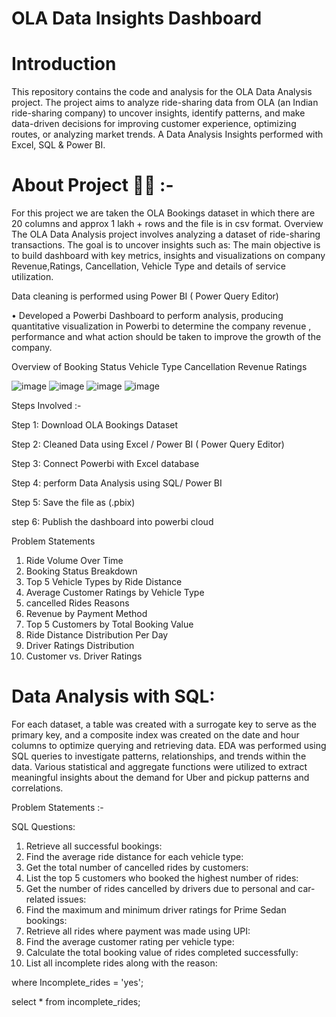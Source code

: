 # OLA Data Insights Dashboard

# Introduction
This repository contains the code and analysis for the OLA Data Analysis project. The project aims to analyze ride-sharing data from OLA (an Indian ride-sharing company) to uncover insights, identify patterns, and make data-driven decisions for improving customer experience, optimizing routes, or analyzing market trends. A Data Analysis Insights performed with Excel, SQL & Power BI.

# About Project 👨‍💻 :- 

For this project we are taken the OLA Bookings dataset in which there are 20 columns and approx 1 lakh + rows and the file is in csv format.
Overview
The OLA Data Analysis project involves analyzing a dataset of ride-sharing transactions. The goal is to uncover insights such as:
The main objective is to build dashboard with key metrics, insights and visualizations on company Revenue,Ratings, Cancellation, Vehicle Type and details of service utilization.

Data cleaning is performed using Power BI ( Power Query Editor)

• Developed a Powerbi Dashboard to perform analysis, producing quantitative visualization in Powerbi to determine the company revenue , performance and what action should be taken to improve the growth of the company.


Overview of Booking Status
Vehicle Type
Cancellation
Revenue
Ratings

![image](https://github.com/user-attachments/assets/0c87d4f0-3c99-4368-aaaf-2db7aed29f67)
![image](https://github.com/user-attachments/assets/559f5e46-e755-4105-bb14-aa36386675d3)
![image](https://github.com/user-attachments/assets/772e0211-11ce-442c-9408-81ea68534f65)
![image](https://github.com/user-attachments/assets/12c2cd55-51cf-4f4e-a7d2-e1e0283ff275)


Steps Involved :- 

Step 1: Download OLA Bookings Dataset

Step 2: Cleaned Data using Excel / Power BI ( Power Query Editor)

Step 3: Connect Powerbi with Excel database 

Step 4: perform Data Analysis using SQL/ Power BI

Step 5: Save the file as (.pbix)

step 6: Publish the dashboard into powerbi cloud


Problem Statements
1. Ride Volume Over Time
2. Booking Status Breakdown
3. Top 5 Vehicle Types by Ride Distance
4. Average Customer Ratings by Vehicle Type
5. cancelled Rides Reasons
6. Revenue by Payment Method
7. Top 5 Customers by Total Booking Value
8. Ride Distance Distribution Per Day
9. Driver Ratings Distribution
10. Customer vs. Driver Ratings
    

# Data Analysis with SQL:
For each dataset, a table was created with a surrogate key to serve as the primary key, and a composite index was created on the date and hour columns to optimize querying and retrieving data.
EDA was performed using SQL queries to investigate patterns, relationships, and trends within the data. Various statistical and aggregate functions were utilized to extract meaningful insights about the demand for Uber and pickup patterns and correlations.


Problem Statements :- 

SQL Questions:
1. Retrieve all successful bookings:
2. Find the average ride distance for each vehicle type:
3. Get the total number of cancelled rides by customers:
4. List the top 5 customers who booked the highest number of rides:
5. Get the number of rides cancelled by drivers due to personal and car-related issues:
6. Find the maximum and minimum driver ratings for Prime Sedan bookings:
7. Retrieve all rides where payment was made using UPI:
8. Find the average customer rating per vehicle type:
9. Calculate the total booking value of rides completed successfully:
10. List all incomplete rides along with the reason:



 where Incomplete_rides = 'yes';
 
 select * from incomplete_rides;



